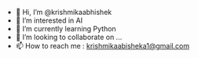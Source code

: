 - 👋 Hi, I’m @krishmikaabhishek
- 👀 I’m interested in AI
- 🌱 I’m currently learning Python
- 💞️ I’m looking to collaborate on ...
- 📫 How to reach me : krishmikaabisheka1@gmail.com

<!---
krishmikaabhishek/krishmikaabhishek is a ✨ special ✨ repository because its `README.md` (this file) appears on your GitHub profile.
You can click the Preview link to take a look at your changes.
--->
